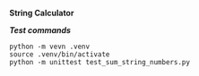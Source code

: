 **String Calculator**

***Test commands***
```
python -m vevn .venv
source .venv/bin/activate
python -m unittest test_sum_string_numbers.py
```
